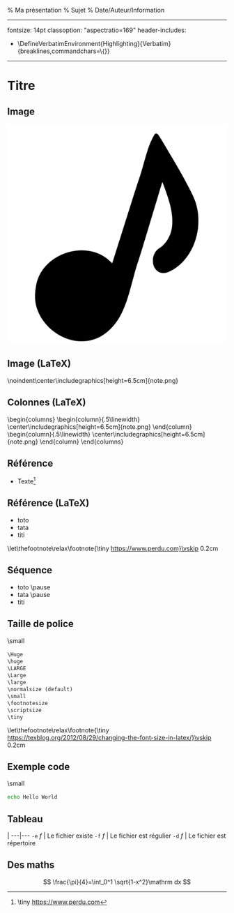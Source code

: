 % Ma présentation
% Sujet
% Date/Auteur/Information

---
fontsize: 14pt
classoption: "aspectratio=169"
header-includes:
 - \DefineVerbatimEnvironment{Highlighting}{Verbatim}{breaklines,commandchars=\\\{\}}
---

# Titre

## Image
![Outils](note.png)

## Image (LaTeX)
\noindent\center\includegraphics[height=6.5cm]{note.png}

## Colonnes (LaTeX)
\begin{columns}
    \begin{column}{.5\linewidth}
        \center\includegraphics[height=6.5cm]{note.png}
    \end{column}
    \begin{column}{.5\linewidth}
        \center\includegraphics[height=6.5cm]{note.png}
    \end{column}
\end{columns}


## Référence
- Texte[^link]

[^link]: \tiny https://www.perdu.com


## Référence (LaTeX)

- toto
- tata
- titi

\let\thefootnote\relax\footnote{\tiny https://www.perdu.com}\vskip 0.2cm


## Séquence

- toto \pause
- tata \pause
- titi


## Taille de police

\small

```
\Huge
\huge
\LARGE
\Large
\large
\normalsize (default)
\small
\footnotesize
\scriptsize
\tiny
```

\let\thefootnote\relax\footnote{\tiny https://texblog.org/2012/08/29/changing-the-font-size-in-latex/}\vskip 0.2cm


## Exemple code

\small

```sh
echo Hello World
```


## Tableau

 | 
---|---
`-e` $f$ | Le fichier existe
`-f` $f$ | Le fichier est régulier
`-d` $f$ | Le fichier est répertoire



## Des maths

$$
\frac{\pi}{4}=\int_0^1 \sqrt{1-x^2}\mathrm dx
$$